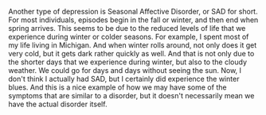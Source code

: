 Another type of depression is Seasonal Affective Disorder, or SAD for short.
For most individuals, episodes begin in the fall or winter, and then end when
spring arrives. This seems to be due to the reduced levels of life that we
experience during winter or colder seasons. For example, I spent most of my
life living in Michigan. And when winter rolls around, not only does it get
very cold, but it gets dark rather quickly as well. And that is not only due to
the shorter days that we experience during winter, but also to the cloudy
weather. We could go for days and days without seeing the sun. Now, I don't
think I actually had SAD, but I certainly did experience the winter blues. And
this is a nice example of how we may have some of the symptoms that are similar
to a disorder, but it doesn't necessarily mean we have the actual disorder
itself.
